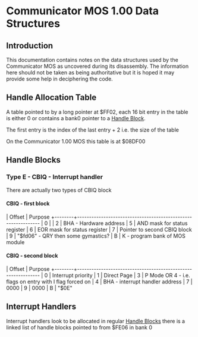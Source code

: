 # Communicator MOS 1.00 Data Structures

## Introduction

This documentation contains notes on the data structures used by the 
Communicator MOS as uncovered during its disassembly. The information here
should not be taken as being authoritative but it is hoped it may provide
some help in deciphering the code.

## Handle Allocation Table

A table pointed to by a long pointer at $FF02, each 16 bit entry in the table
is either 0 or contains a bank0 pointer to a [Handle Block](#handleblocks).

The first entry is the index of the last entry + 2 i.e. the size of the table

On the Communicator 1.00 MOS this table is at $08DF00

## Handle Blocks



### Type E - CBIQ - Interrupt handler

There are actually two types of CBIQ block

#### CBIQ - first block

   | Offset | Purpose 
   +--------+--------------------------------------------------------------
   |      0 | 
   |      2 | BHA - Hardware address 
   |      5 | AND mask for status register
   |      6 | EOR mask for status register
   |      7 | Pointer to second CBIQ block
   |      9 | "$fd06" - QRY then some gymastics?
   |      B | K - program bank of MOS module


#### CBIQ - second block

   | Offset | Purpose 
   +--------+--------------------------------------------------------------
   |      0 | Interrupt priority
   |      1 | Direct Page
   |      3 | P Mode OR 4 - i.e. flags on entry with I flag forced on
   |      4 | BHA - interrupt handler address
   |      7 | 0000
   |      9 | 0000
   |      B | "$0E"


## Interrupt Handlers

Interrupt handlers look to be allocated in regular [Handle Blocks](#handleblocks)
there is a linked list of handle blocks pointed to from $FE06 in bank 0

